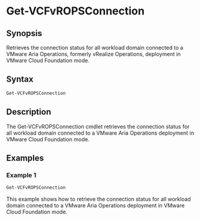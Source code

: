 # Get-VCFvROPSConnection

## Synopsis

Retrieves the connection status for all workload domain connected to a VMware Aria Operations, formerly vRealize Operations, deployment in VMware Cloud Foundation mode.

## Syntax

```powershell
Get-VCFvROPSConnection
```

## Description

The Get-VCFvROPSConnection cmdlet retrieves the connection status for all workload domain connected to a VMware Aria Operations deployment in VMware Cloud Foundation mode.

## Examples

### Example 1

```powershell
Get-VCFvROPSConnection
```

This example shows how to retrieve the connection status for all workload domain connected to a VMware Aria Operations deployment in VMware Cloud Foundation mode.
